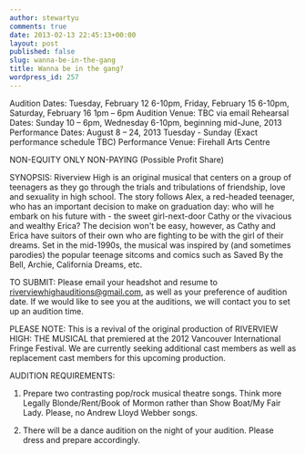 ```yaml
---
author: stewartyu
comments: true
date: 2013-02-13 22:45:13+00:00
layout: post
published: false
slug: wanna-be-in-the-gang
title: Wanna be in the gang?
wordpress_id: 257
---
```


Audition Dates: Tuesday, February 12 6-10pm, Friday, February 15 6-10pm, Saturday, February 16 1pm – 6pm
Audition Venue: TBC via email
Rehearsal Dates: Sunday 10 – 6pm, Wednesday 6-10pm, beginning mid-June, 2013
Performance Dates: August 8 – 24, 2013 Tuesday - Sunday (Exact performance schedule TBC)
Performance Venue: Firehall Arts Centre

NON-EQUITY ONLY NON-PAYING (Possible Profit Share)

SYNOPSIS: Riverview High is an original musical that centers on a group of teenagers as they go through the trials and tribulations of friendship, love and sexuality in high school. The story follows Alex, a red-headed teenager, who has an important decision to make on graduation day: who will he embark on his future with - the sweet girl-next-door Cathy or the vivacious and wealthy Erica? The decision won't be easy, however, as Cathy and Erica have suitors of their own who are fighting to be with the girl of their dreams. Set in the mid-1990s, the musical was inspired by (and sometimes parodies) the popular teenage sitcoms and comics such as Saved By the Bell, Archie, California Dreams, etc.

TO SUBMIT: Please email your headshot and resume to riverviewhighauditions@gmail.com, as well as your preference of audition date. If we would like to see you at the auditions, we will contact you to set up an audition time.

PLEASE NOTE: This is a revival of the original production of RIVERVIEW HIGH: THE MUSICAL that premiered at the 2012 Vancouver International Fringe Festival. We are currently seeking additional cast members as well as replacement cast members for this upcoming production.

AUDITION REQUIREMENTS:

1. Prepare two contrasting pop/rock musical theatre songs. Think more Legally Blonde/Rent/Book of Mormon rather than Show Boat/My Fair Lady. Please, no Andrew Lloyd Webber songs.

2. There will be a dance audition on the night of your audition. Please dress and prepare accordingly.
